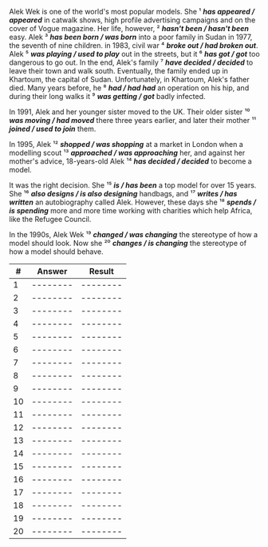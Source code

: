 Alek Wek is one of the world's most popular models. She ¹ **_has appeared / appeared_** in catwalk shows, 
high profile advertising campaigns and on the cover of Vogue magazine. Her life, however, ² **_hasn't been / hasn't been_** easy. 
Alek ³ **_has been born / was born_** into a poor family in Sudan in 1977, the seventh of nine children. in 1983,
civil war ⁴ **_broke out / had broken out_**. Alek ⁵ **_was playing / used to play_** out in the streets, but it 
⁶ **_has got / got_** too dangerous to go out. In the end, Alek's family ⁷ **_have decided / decided_** to leave their town
and walk south. Eventually, the family ended up in Khartoum, the capital of Sudan. Unfortunately, in Khartoum, Alek's father died.
Many years before, he ⁸ **_had / had had_** an operation on his hip, and during their long walks it ⁹ **_was getting / got_** 
badly infected.


In 1991, Alek and her younger sister moved to the UK. Their older sister ¹⁰ **_was moving / had moved_** there three years earlier, 
and later their mother ¹¹ **_joined / used to join_** them.

In 1995, Alek ¹² **_shopped / was shopping_** at a market in London when a modelling scout ¹³ **_approached / was approaching_** her, 
and against her mother's advice, 18-years-old Alek ¹⁴ **_has decided / decided_** to become a model.

It was the right decision. She ¹⁵ **_is / has been_** a top model for over 15 years. She ¹⁶ **_also designs / is also designing_** 
handbags, and ¹⁷ **_writes / has written_** an autobiography called Alek. However, these days she ¹⁸ **_spends / is spending_** 
more and more time working with charities which help Africa, like the Refugee Council.

In the 1990s, Alek Wek ¹⁹ **_changed / was changing_** the stereotype of how a model should look. Now she ²⁰ **_changes / is changing_** 
the stereotype of how a model should behave.

| #  | Answer | Result |
|----|--------|--------|
| 1  |--------|--------|
| 2  |--------|--------|
| 3  |--------|--------|
| 4  |--------|--------|
| 5  |--------|--------|
| 6  |--------|--------|
| 7  |--------|--------|
| 8  |--------|--------|
| 9  |--------|--------|
| 10 |--------|--------|
| 11 |--------|--------|
| 12 |--------|--------|
| 13 |--------|--------|
| 14 |--------|--------|
| 15 |--------|--------|
| 16 |--------|--------|
| 17 |--------|--------|
| 18 |--------|--------|
| 19 |--------|--------|
| 20 |--------|--------|
